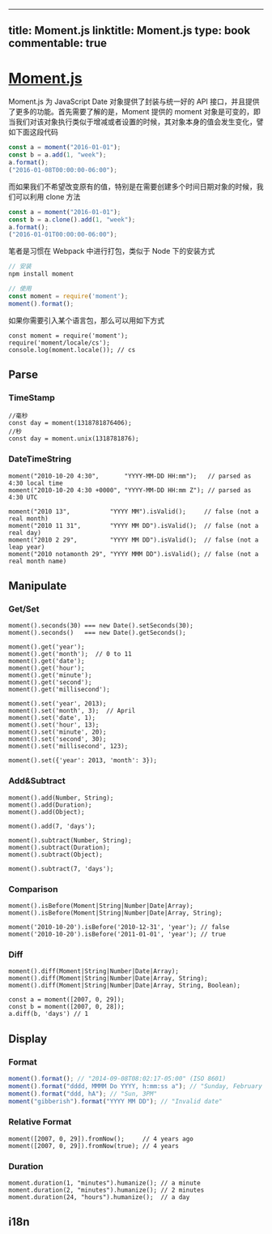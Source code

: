 
---
title: Moment.js
linktitle: Moment.js
type: book
commentable: true
---

# [Moment.js](http://momentjs.com/guides/)

Moment.js 为 JavaScript Date 对象提供了封装与统一好的 API 接口，并且提供了更多的功能。首先需要了解的是，Moment 提供的 moment 对象是可变的，即当我们对该对象执行类似于增减或者设置的时候，其对象本身的值会发生变化，譬如下面这段代码

```js
const a = moment("2016-01-01");
const b = a.add(1, "week");
a.format();
("2016-01-08T00:00:00-06:00");
```

而如果我们不希望改变原有的值，特别是在需要创建多个时间日期对象的时候，我们可以利用 clone 方法

```js
const a = moment("2016-01-01");
const b = a.clone().add(1, "week");
a.format();
("2016-01-01T00:00:00-06:00");
```

笔者是习惯在 Webpack 中进行打包，类似于 Node 下的安装方式

```js
// 安装
npm install moment

// 使用
const moment = require('moment');
moment().format();
```

如果你需要引入某个语言包，那么可以用如下方式

```
const moment = require('moment');
require('moment/locale/cs');
console.log(moment.locale()); // cs
```

## Parse

### TimeStamp

```
//毫秒
const day = moment(1318781876406);
//秒
const day = moment.unix(1318781876);
```

### DateTimeString

```
moment("2010-10-20 4:30",       "YYYY-MM-DD HH:mm");   // parsed as 4:30 local time
moment("2010-10-20 4:30 +0000", "YYYY-MM-DD HH:mm Z"); // parsed as 4:30 UTC

moment("2010 13",           "YYYY MM").isValid();     // false (not a real month)
moment("2010 11 31",        "YYYY MM DD").isValid();  // false (not a real day)
moment("2010 2 29",         "YYYY MM DD").isValid();  // false (not a leap year)
moment("2010 notamonth 29", "YYYY MMM DD").isValid(); // false (not a real month name)
```

## Manipulate

### Get/Set

```
moment().seconds(30) === new Date().setSeconds(30);
moment().seconds()   === new Date().getSeconds();

moment().get('year');
moment().get('month');  // 0 to 11
moment().get('date');
moment().get('hour');
moment().get('minute');
moment().get('second');
moment().get('millisecond');
```

```
moment().set('year', 2013);
moment().set('month', 3);  // April
moment().set('date', 1);
moment().set('hour', 13);
moment().set('minute', 20);
moment().set('second', 30);
moment().set('millisecond', 123);

moment().set({'year': 2013, 'month': 3});
```

### Add&Subtract

```
moment().add(Number, String);
moment().add(Duration);
moment().add(Object);

moment().add(7, 'days');

moment().subtract(Number, String);
moment().subtract(Duration);
moment().subtract(Object);

moment().subtract(7, 'days');
```

### Comparison

```
moment().isBefore(Moment|String|Number|Date|Array);
moment().isBefore(Moment|String|Number|Date|Array, String);

moment('2010-10-20').isBefore('2010-12-31', 'year'); // false
moment('2010-10-20').isBefore('2011-01-01', 'year'); // true
```

### Diff

```
moment().diff(Moment|String|Number|Date|Array);
moment().diff(Moment|String|Number|Date|Array, String);
moment().diff(Moment|String|Number|Date|Array, String, Boolean);

const a = moment([2007, 0, 29]);
const b = moment([2007, 0, 28]);
a.diff(b, 'days') // 1
```

## Display

### Format

```js
moment().format(); // "2014-09-08T08:02:17-05:00" (ISO 8601)
moment().format("dddd, MMMM Do YYYY, h:mm:ss a"); // "Sunday, February 14th 2010, 3:25:50 pm"
moment().format("ddd, hA"); // "Sun, 3PM"
moment("gibberish").format("YYYY MM DD"); // "Invalid date"
```

### Relative Format

```
moment([2007, 0, 29]).fromNow();     // 4 years ago
moment([2007, 0, 29]).fromNow(true); // 4 years
```

### Duration

```
moment.duration(1, "minutes").humanize(); // a minute
moment.duration(2, "minutes").humanize(); // 2 minutes
moment.duration(24, "hours").humanize();  // a day
```

## i18n

    